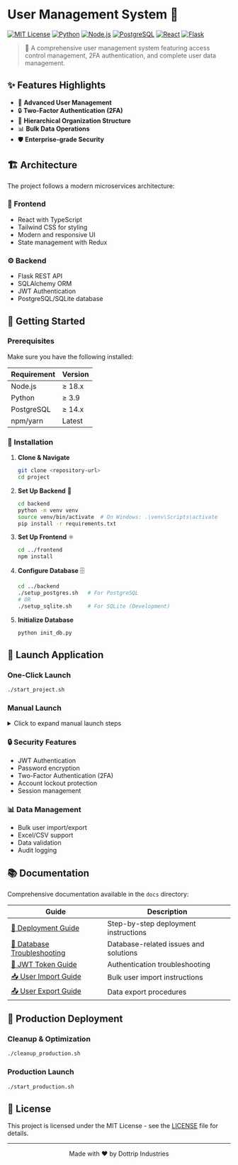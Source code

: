 # User Management System 🚀

[![MIT License](https://img.shields.io/badge/License-MIT-green.svg)](https://choosealicense.com/licenses/mit/)
[![Python](https://img.shields.io/badge/python-v3.9+-blue.svg)](https://www.python.org/)
[![Node.js](https://img.shields.io/badge/node-v18.x-green.svg)](https://nodejs.org/)
[![PostgreSQL](https://img.shields.io/badge/postgresql-v14+-blue.svg)](https://www.postgresql.org/)
[![React](https://img.shields.io/badge/react-TypeScript-blue.svg)](https://reactjs.org/)
[![Flask](https://img.shields.io/badge/flask-latest-lightgrey.svg)](https://flask.palletsprojects.com/)

> 🔐 A comprehensive user management system featuring access control management, 2FA authentication, and complete user data management.


## ✨ Features Highlights

- 👥 **Advanced User Management**
- 🔒 **Two-Factor Authentication (2FA)**
- 🏢 **Hierarchical Organization Structure**
- 📊 **Bulk Data Operations**
- 🛡️ **Enterprise-grade Security**

## 🏗️ Architecture

The project follows a modern microservices architecture:

### 🎨 Frontend
- React with TypeScript
- Tailwind CSS for styling
- Modern and responsive UI
- State management with Redux

### ⚙️ Backend
- Flask REST API
- SQLAlchemy ORM
- JWT Authentication
- PostgreSQL/SQLite database

## 🚀 Getting Started

### Prerequisites

Make sure you have the following installed:

| Requirement | Version |
|------------|---------|
| Node.js    | ≥ 18.x  |
| Python     | ≥ 3.9   |
| PostgreSQL | ≥ 14.x  |
| npm/yarn   | Latest  |

### 🔧 Installation

1. **Clone & Navigate**
   ```bash
   git clone <repository-url>
   cd project
   ```

2. **Set Up Backend** 🐍
   ```bash
   cd backend
   python -m venv venv
   source venv/bin/activate  # On Windows: .\venv\Scripts\activate
   pip install -r requirements.txt
   ```

3. **Set Up Frontend** ⚛️
   ```bash
   cd ../frontend
   npm install
   ```

4. **Configure Database** 🗄️
   ```bash
   cd ../backend
   ./setup_postgres.sh   # For PostgreSQL
   # OR
   ./setup_sqlite.sh     # For SQLite (Development)
   ```

5. **Initialize Database** 
   ```bash
   python init_db.py
   ```

## 🚀 Launch Application

### One-Click Launch
```bash
./start_project.sh
```

### Manual Launch

<details>
<summary>Click to expand manual launch steps</summary>

1. **Start Backend**
   ```bash
   cd backend
   source venv/bin/activate
   python run.py
   ```

2. **Start Frontend**
   ```bash
   cd frontend
   npm start
   ```
</details>



### 🔒 Security Features
- JWT Authentication
- Password encryption
- Two-Factor Authentication (2FA)
- Account lockout protection
- Session management

### 📊 Data Management
- Bulk user import/export
- Excel/CSV support
- Data validation
- Audit logging

## 📚 Documentation

Comprehensive documentation available in the `docs` directory:

| Guide | Description |
|-------|-------------|
| [📘 Deployment Guide](docs/guides/DEPLOYMENT_GUIDE.md) | Step-by-step deployment instructions |
| [🔧 Database Troubleshooting](docs/troubleshooting/DATABASE_TROUBLESHOOTING.md) | Database-related issues and solutions |
| [🔑 JWT Token Guide](docs/troubleshooting/JWT_TOKEN_TROUBLESHOOTING.md) | Authentication troubleshooting |
| [📥 User Import Guide](docs/USER_IMPORT_GUIDE.md) | Bulk user import instructions |
| [📤 User Export Guide](docs/guides/USER_EXPORT_GUIDE.md) | Data export procedures |

## 🚀 Production Deployment

### Cleanup & Optimization
```bash
./cleanup_production.sh
```

### Production Launch
```bash
./start_production.sh
```

## 📝 License

This project is licensed under the MIT License - see the [LICENSE](LICENSE) file for details.

---

<div align="center">

Made with ❤️ by Dottrip Industries


</div>
